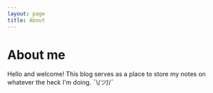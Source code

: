 ```yaml
---
layout: page
title: About
---
```


# About me

Hello and welcome! This blog serves as a place to store my notes on whatever the heck I'm doing. 
¯\\_(ツ)_/¯
<br/>
<br/>
<br/>
<br/>
<br/>


